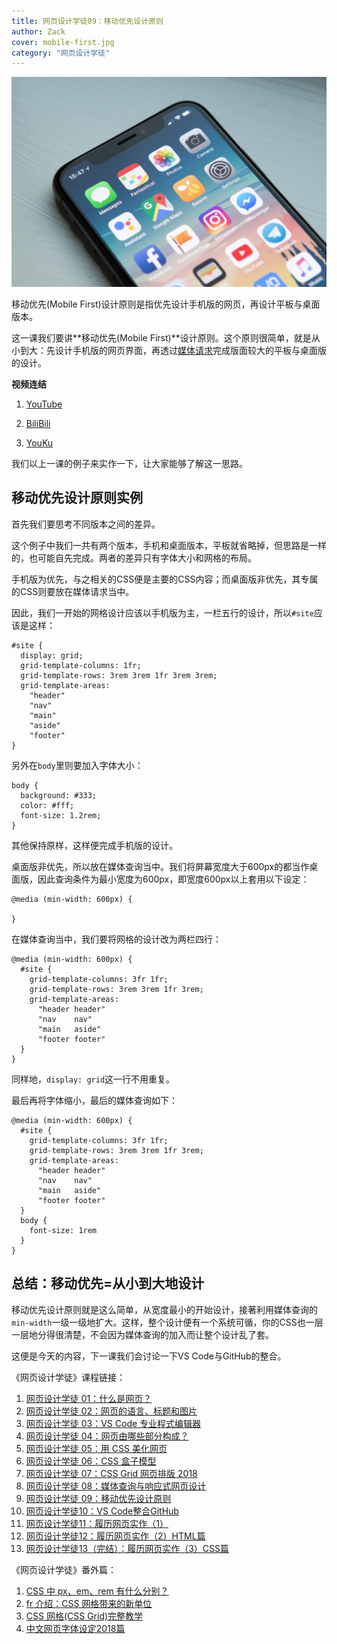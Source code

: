 ```yaml
---
title: 网页设计学徒09：移动优先设计原则
author: Zack
cover: mobile-first.jpg
category: "网页设计学徒"
---
```


![移动优先设计](mobile-first.jpg)

移动优先(Mobile First)设计原则是指优先设计手机版的网页，再设计平板与桌面版本。

这一课我们要讲**移动优先(Mobile First)**设计原则。这个原则很简单，就是从小到大：先设计手机版的网页界面，再透过[媒体请求](/media-query)完成版面较大的平板与桌面版的设计。

**视频连结**

1. [YouTube](https://youtu.be/qLsa_BnoqE0)

2. [BiliBili](https://www.bilibili.com/video/av26697768/)

3. [YouKu](https://v.youku.com/v_show/id_XMzcxOTI4MzkyMA==.html)

我们以上一课的例子来实作一下，让大家能够了解这一思路。

## 移动优先设计原则实例

首先我们要思考不同版本之间的差异。

这个例子中我们一共有两个版本，手机和桌面版本，平板就省略掉，但思路是一样的，也可能自先完成。两者的差异只有字体大小和网格的布局。

手机版为优先，与之相关的CSS便是主要的CSS内容；而桌面版非优先，其专属的CSS则要放在媒体请求当中。

因此，我们一开始的网格设计应该以手机版为主，一栏五行的设计，所以`#site`应该是这样：

```
#site {
  display: grid;
  grid-template-columns: 1fr;
  grid-template-rows: 3rem 3rem 1fr 3rem 3rem;
  grid-template-areas:
    "header"
    "nav"
    "main"
    "aside"
    "footer"
}
```

另外在`body`里则要加入字体大小：

```
body {
  background: #333;
  color: #fff;
  font-size: 1.2rem;
}
```

其他保持原样，这样便完成手机版的设计。

桌面版非优先，所以放在媒体查询当中。我们将屏幕宽度大于600px的都当作桌面版，因此查询条件为最小宽度为600px，即宽度600px以上套用以下设定：

```
@media (min-width: 600px) {

}
```

在媒体查询当中，我们要将网格的设计改为两栏四行：

```
@media (min-width: 600px) {
  #site {
    grid-template-columns: 3fr 1fr;
    grid-template-rows: 3rem 3rem 1fr 3rem;
    grid-template-areas:
      "header header"
      "nav    nav"
      "main   aside"
      "footer footer"
  } 
}
```

同样地，`display: grid`这一行不用重复。

最后再将字体缩小，最后的媒体查询如下：

```
@media (min-width: 600px) {
  #site {
    grid-template-columns: 3fr 1fr;
    grid-template-rows: 3rem 3rem 1fr 3rem;
    grid-template-areas:
      "header header"
      "nav    nav"
      "main   aside"
      "footer footer"
  }
  body {
    font-size: 1rem
  }
}
```

## 总结：移动优先=从小到大地设计

移动优先设计原则就是这么简单，从宽度最小的开始设计，接著利用媒体查询的`min-width`一级一级地扩大。这样，整个设计便有一个系统可循，你的CSS也一层一层地分得很清楚，不会因为媒体查询的加入而让整个设计乱了套。

这便是今天的内容，下一课我们会讨论一下VS Code与GitHub的整合。

《网页设计学徒》课程链接：

1.  [网页设计学徒 01：什么是网页？](/web-design)
2.  [网页设计学徒 02：网页的语言、标题和图片](/html-tags)
3.  [网页设计学徒 03：VS Code 专业程式编辑器](/vs-code)
4.  [网页设计学徒 04：网页由哪些部分构成？](/html-sementic)
5.  [网页设计学徒 05：用 CSS 美化网页](/css)
6.  [网页设计学徒 06：CSS 盒子模型](/css-box-model)
7.  [网页设计学徒 07：CSS Grid 网页排版 2018](/css-grid)
8.  [网页设计学徒 08：媒体查询与响应式网页设计](/media-query)
9.  [网页设计学徒 09：移动优先设计原则](/mobile-first)
10. [网页设计学徒10：VS Code整合GitHub](/github-vscode)
11. [网页设计学徒11：履历网页实作（1）](/cv-website)
12. [网页设计学徒12：履历网页实作（2）HTML篇](/cv-html)
13. [网页设计学徒13（完结）：履历网页实作（3）CSS篇](/cv-css)

《网页设计学徒》番外篇：

1.  [CSS 中 px、em、rem 有什么分别？](/px-em-rem)
2.  [fr 介绍：CSS 网格带来的新单位](/fr-css-grid)
3.  [CSS 网格(CSS Grid)完整教学](/css-grid-grid)
4.  [中文网页字体设定2018篇](/chinese-font-family)